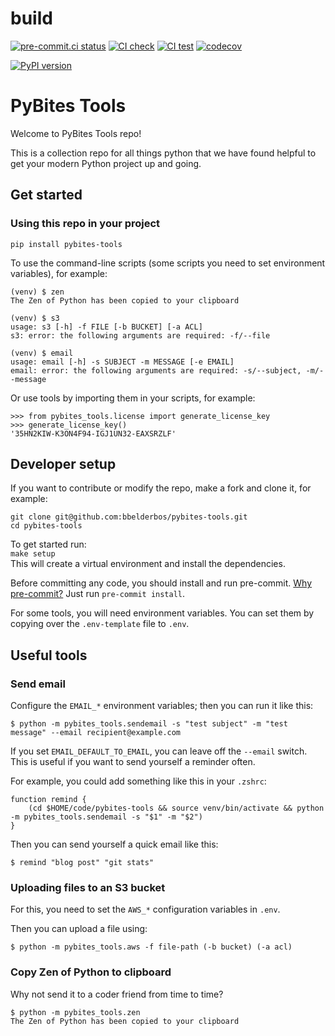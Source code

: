 # build

[![pre-commit.ci status](https://results.pre-commit.ci/badge/github/rhyspowell/pybites-tools/main.svg)](https://results.pre-commit.ci/latest/github/PyBites-Open-Source/pybites-tools/main)
[![CI check](https://github.com/PyBites-Open-Source/pybites-tools/workflows/check/badge.svg)](https://github.com/PyBites-Open-Source/pybites-tools/actions)
[![CI test](https://github.com/PyBites-Open-Source/pybites-tools/actions/workflows/test.yml/badge.svg)](https://github.com/PyBites-Open-Source/pybites-tools/actions/workflows/test.yml)
[![codecov](https://codecov.io/gh/PyBites-Open-Source/pybites-tools/branch/main/graph/badge.svg)](https://codecov.io/gh/PyBites-Open-Source/pybites-tools)

[![PyPI version](https://badge.fury.io/py/build.svg)](https://pypi.org/project/build/)

# PyBites Tools

Welcome to PyBites Tools repo!

This is a collection repo for all things python that we have found helpful to get your modern Python project up and going.

## Get started

### Using this repo in your project

```
pip install pybites-tools
```

To use the command-line scripts (some scripts you need to set environment variables), for example:

```
(venv) $ zen
The Zen of Python has been copied to your clipboard

(venv) $ s3
usage: s3 [-h] -f FILE [-b BUCKET] [-a ACL]
s3: error: the following arguments are required: -f/--file

(venv) $ email
usage: email [-h] -s SUBJECT -m MESSAGE [-e EMAIL]
email: error: the following arguments are required: -s/--subject, -m/--message
```

Or use tools by importing them in your scripts, for example:

```
>>> from pybites_tools.license import generate_license_key
>>> generate_license_key()
'35HN2KIW-K3ON4F94-IGJ1UN32-EAXSRZLF'
```

## Developer setup

If you want to contribute or modify the repo, make a fork and clone it, for example:

```
git clone git@github.com:bbelderbos/pybites-tools.git
cd pybites-tools
```

To get started run: \
`make setup` \
This will create a virtual environment and install the dependencies.

Before committing any code, you should install and run pre-commit. [Why pre-commit?](https://talkpython.fm/episodes/show/282/pre-commit-framework)
Just run `pre-commit install`.

For some tools, you will need environment variables. You can set them by copying over the `.env-template` file to `.env`.

## Useful tools

### Send email

Configure the `EMAIL_*` environment variables; then you can run it like this:

```
$ python -m pybites_tools.sendemail -s "test subject" -m "test message" --email recipient@example.com
```

If you set `EMAIL_DEFAULT_TO_EMAIL`, you can leave off the `--email` switch. This is useful if you want to send yourself a reminder often.

For example, you could add something like this in your `.zshrc`:

```
function remind {
    (cd $HOME/code/pybites-tools && source venv/bin/activate && python -m pybites_tools.sendemail -s "$1" -m "$2")
}
```

Then you can send yourself a quick email like this:

```
$ remind "blog post" "git stats"
```

### Uploading files to an S3 bucket

For this, you need to set the `AWS_*` configuration variables in `.env`.

Then you can upload a file using:

```
$ python -m pybites_tools.aws -f file-path (-b bucket) (-a acl)
```

### Copy Zen of Python to clipboard

Why not send it to a coder friend from time to time?

```
$ python -m pybites_tools.zen
The Zen of Python has been copied to your clipboard
```
